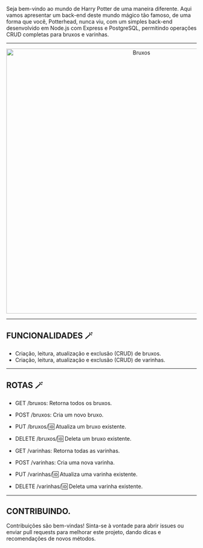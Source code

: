 Seja bem-vindo ao mundo de Harry Potter de uma maneira diferente. Aqui vamos apresentar um back-end deste mundo mágico tão famoso, de uma forma que você, Potterhead, nunca viu, com um simples back-end desenvolvido em Node.js com Express e PostgreSQL, permitindo operações CRUD completas para bruxos e varinhas.
____________________________________________________________________________________________________

<div style="text-align: center; justify-content:center; aling-items:center; marginLeft:"300px ">
    <img src="https://difundo.com/wp-content/uploads/2024/04/harry_potter.jpg" alt="Bruxos" height:"200" width="700">
</div>

 ____________________________________________________________________________________________________



## FUNCIONALIDADES 🪄

- Criação, leitura, atualização e exclusão (CRUD) de bruxos.
- Criação, leitura, atualização e exclusão (CRUD) de varinhas.
 ____________________________________________________________________________________________________

## ROTAS 🪄
- GET /bruxos: Retorna todos os bruxos.

- POST /bruxos: Cria um novo bruxo.

- PUT /bruxos/:id: Atualiza um bruxo existente.

- DELETE /bruxos/:id: Deleta um bruxo existente.

- GET /varinhas: Retorna todas as varinhas.

- POST /varinhas: Cria uma nova varinha.

- PUT /varinhas/:id: Atualiza uma varinha existente.

- DELETE /varinhas/:id: Deleta uma varinha existente.
 ____________________________________________________________________________________________________

## CONTRIBUINDO.
Contribuições são bem-vindas! Sinta-se à vontade para abrir issues ou enviar pull requests para melhorar este projeto, dando dicas e recomendações de novos métodos.
